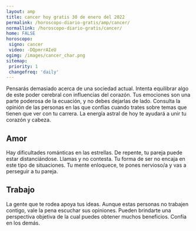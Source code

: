 ```yaml
---
layout: amp
title: cancer hoy gratis 30 de enero del 2022 
permalink: /horoscopo-diario-gratis/amp/cancer/
normallink: /horoscopo-diario-gratis/cancer/
home: FALSE
horoscopo:
 signo: cancer
 video: -DQpmrrAIeU
ogimg: /images/cancer_char.png
sitemap:
 priority: 1
 changefreq: 'daily'
---
```



Pensarás demasiado acerca de una sociedad actual. Intenta equilibrar algo de este poder cerebral con influencias del corazón. Tus emociones son una parte poderosa de la ecuación, y no debes dejarlas de lado. Consulta la opinión de las personas en las que confías cuando trates sobre temas que tienen que ver con tu carrera. La energía astral de hoy te ayudará a unir tu corazón y cabeza.

## Amor

Hay dificultades románticas en las estrellas. De repente, tu pareja puede estar distanciándose. Llamas y no contesta. Tu forma de ser no encaja en este tipo de situaciones. Tu mente enloquece, te pones nervioso/a y vas a perseguir a tu pareja.

## Trabajo

La gente que te rodea apoya tus ideas. Aunque estas personas no trabajen contigo, vale la pena escuchar sus opiniones. Pueden brindarte una perspectiva objetiva de la cual puedes obtener muchos beneficios. Confía en los demás.